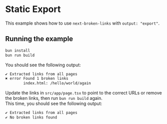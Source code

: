 # Static Export

This example shows how to use `next-broken-links` with `output: "export"`.

## Running the example

```bash
bun install
bun run build
```

You should see the following output:

```bash
✔ Extracted links from all pages
✖ error Found 1 broken links
        index.html: /hello/world/again
```

Update the links in `src/app/page.tsx` to point to the correct URLs or remove the broken links, then run `bun run build` again.\
This time, you should see the following output:

```bash
✔ Extracted links from all pages
✔ No broken links found
```


